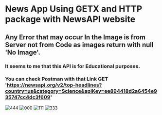 # News App Using GETX and HTTP package with NewsAPI website
## Any Error that may occur In the Image is from Server not from Code as images return with null 'No Image'.
### It seems to me that this API is for Educational purposes.
### You can check Postman with that Link  GET 'https://newsapi.org/v2/top-headlines?country=us&category=Science&apiKey=ee894418d2a6454e935747cc4dc3f609'
![444](https://user-images.githubusercontent.com/81623956/202829210-8258b4de-b7d8-463f-9156-9cde5b5b7785.JPG)
![000](https://user-images.githubusercontent.com/81623956/202829220-4442280a-9aaa-4527-9c1d-866f1fe004b3.JPG)
![111](https://user-images.githubusercontent.com/81623956/202829245-8cd4b5d7-11eb-43cb-abbd-cd0186672419.JPG)
![333](https://user-images.githubusercontent.com/81623956/202829249-e51c67b9-d89b-47d6-a746-4c29f61fd29a.JPG)

